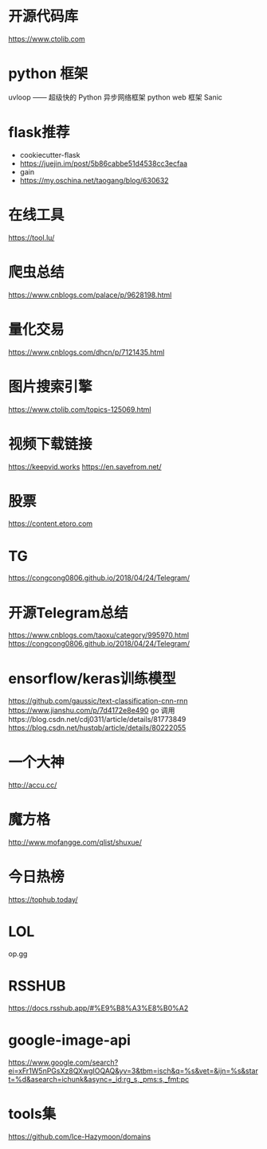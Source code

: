 # 开源代码库
https://www.ctolib.com

# python 框架
uvloop —— 超级快的 Python 异步网络框架
python web 框架 Sanic
# flask推荐
- cookiecutter-flask
- https://juejin.im/post/5b86cabbe51d4538cc3ecfaa
- gain
- https://my.oschina.net/taogang/blog/630632

# 在线工具
https://tool.lu/

# 爬虫总结
https://www.cnblogs.com/palace/p/9628198.html

# 量化交易
https://www.cnblogs.com/dhcn/p/7121435.html

# 图片搜索引擎
https://www.ctolib.com/topics-125069.html

# 视频下载链接
https://keepvid.works
https://en.savefrom.net/

# 股票
https://content.etoro.com

# TG
https://congcong0806.github.io/2018/04/24/Telegram/

# 开源Telegram总结
https://www.cnblogs.com/taoxu/category/995970.html
https://congcong0806.github.io/2018/04/24/Telegram/

# ensorflow/keras训练模型
https://github.com/gaussic/text-classification-cnn-rnn
https://www.jianshu.com/p/7d4172e8e490
go 调用https://blog.csdn.net/cdj0311/article/details/81773849
https://blog.csdn.net/hustqb/article/details/80222055

# 一个大神
http://accu.cc/

# 魔方格
http://www.mofangge.com/qlist/shuxue/

# 今日热榜
https://tophub.today/

# LOL
op.gg

# RSSHUB
https://docs.rsshub.app/#%E9%B8%A3%E8%B0%A2

# google-image-api
https://www.google.com/search?ei=xFr1W5nPGsXz8QXwgIOQAQ&yv=3&tbm=isch&q=%s&vet=&ijn=%s&start=%d&asearch=ichunk&async=_id:rg_s,_pms:s,_fmt:pc

# tools集
https://github.com/Ice-Hazymoon/domains
